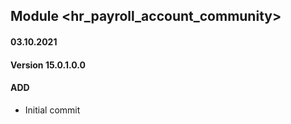 ## Module <hr_payroll_account_community>

#### 03.10.2021
#### Version 15.0.1.0.0
#### ADD
- Initial commit

